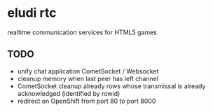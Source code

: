 # eludi rtc

realtime communication services for HTML5 games

## TODO

* unify chat application CometSocket / Websocket
* cleanup memory when last peer has left channel
* CometSocket cleanup already rows whose transmissal is already acknowledged (identified by rowid)
* redirect on OpenShift from port 80 to port 8000
